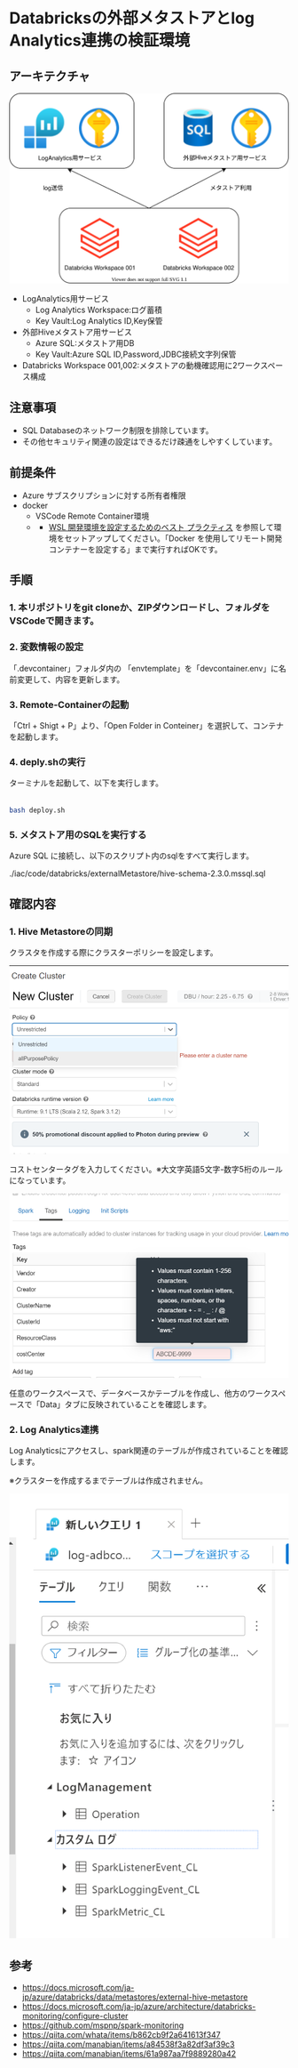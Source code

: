 
# Databricksの外部メタストアとlog Analytics連携の検証環境

## アーキテクチャ

![](.image/architechture.drawio.svg)

- LogAnalytics用サービス
  - Log Analytics Workspace:ログ蓄積
  - Key Vault:Log Analytics ID,Key保管
- 外部Hiveメタストア用サービス
  - Azure SQL:メタストア用DB
  - Key Vault:Azure SQL ID,Password,JDBC接続文字列保管
- Databricks Workspace 001,002:メタストアの動機確認用に2ワークスペース構成

## 注意事項

- SQL Databaseのネットワーク制限を排除しています。
- その他セキュリティ関連の設定はできるだけ疎通をしやすくしています。

## 前提条件

- Azure サブスクリプションに対する所有者権限
- docker
  - VSCode Remote Container環境
  - - [WSL 開発環境を設定するためのベスト プラクティス](https://docs.microsoft.com/ja-jp/windows/wsl/setup/environment) を参照して環境をセットアップしてください。「Docker を使用してリモート開発コンテナーを設定する」まで実行すればOKです。

## 手順

### 1. 本リポジトリをgit cloneか、ZIPダウンロードし、フォルダをVSCodeで開きます。

### 2. 変数情報の設定

「.devcontainer」フォルダ内の 「envtemplate」を「devcontainer.env」に名前変更して、内容を更新します。

### 3. Remote-Containerの起動

「Ctrl + Shigt + P」より、「Open Folder in Conteiner」を選択して、コンテナを起動します。

### 4. deply.shの実行

ターミナルを起動して、以下を実行します。

```BASH

bash deploy.sh

```

### 5. メタストア用のSQLを実行する

Azure SQL に接続し、以下のスクリプト内のsqlをすべて実行します。

./iac/code/databricks/externalMetastore/hive-schema-2.3.0.mssql.sql

## 確認内容

### 1. Hive Metastoreの同期

クラスタを作成する際にクラスターポリシーを設定します。

![](.image/2021-12-29-18-58-02.png)

コストセンタータグを入力してください。※大文字英語5文字-数字5桁のルールになっています。

![](.image/2021-12-29-18-59-01.png)

任意のワークスペースで、データベースかテーブルを作成し、他方のワークスペースで「Data」タブに反映されていることを確認します。


### 2. Log Analytics連携

Log Analyticsにアクセスし、spark関連のテーブルが作成されていることを確認します。

※クラスターを作成するまでテーブルは作成されません。

![](.image/2021-12-29-19-15-43.png)

## 参考

- https://docs.microsoft.com/ja-jp/azure/databricks/data/metastores/external-hive-metastore
- https://docs.microsoft.com/ja-jp/azure/architecture/databricks-monitoring/configure-cluster
- https://github.com/mspnp/spark-monitoring
- https://qiita.com/whata/items/b862cb9f2a641613f347
- https://qiita.com/manabian/items/a84538f3a82df3af39c3
- https://qiita.com/manabian/items/61a987aa7f9889280a42

